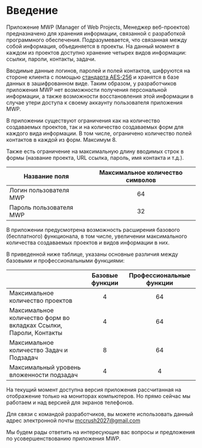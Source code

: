 # Введение

Приложение MWP (Manager of Web Projects, Менеджер веб-проектов) предназначено для хранения информации, связанной с
разработкой программного обеспечения. Подразумевается, что связанная между
собой информация, объединяется в проекты. На данный момент в каждом из
проектов доступно хранение четырех видов информации: ссылки, пароли,
контакты, задачи.
    
Вводимые данные логинов, паролей и полей контактов, шифруются на стороне
клиента с помощью 
[стандарта AES-256](https://en.wikipedia.org/wiki/Advanced_Encryption_Standard) 
и хранятся в базе данных в зашифрованном виде. Таким образом, у разработчиков приложения MWP нет 
возможности получения персональной информации, а также возможности восстановления 
этой информации в случае утери доступа к своему аккаунту пользователя приложения MWP.
    
В приложении существуют ограничения как на количество создаваемых
проектов, так и на количество создаваемых форм для каждого вида
информации. В том числе, ограничено количество полей контактов в каждой из
форм. Максимум 8.
    
Также есть ограничение на максимальную длину вводимых строк в формы
(название проекта, URL ссылка, пароль, имя контакта и т.д.).

|Название поля|Максимальное количество символов|
|-------------|:-------------:|
|Логин пользователя MWP|64|
|Пароль пользователя MWP|32|



В приложении предусмотрена возможность расширения базового (бесплатного)
функционала, в том числе, увеличении максимального количества создаваемых
проектов и видов информации в них.
   
    
В приведенной ниже таблице, указаны основные различия между базовыми и
профессиональными функциями:
   

||Базовые функции|Профессиональные функции|
|--- |:---: |:---: |
|Максимальное количество проектов|4|64|
|Максимальное количество форм во вкладках Ссылки, Пароли, Контакты|4|64|
|Максимальное количество Задач и Подзадач|8|64|
|Максимальный уровень вложенности подзадач|4|4|

    
На текущий момент доступна версия приложения рассчитанная на отображение
только на мониторах компьютеров. Но прямо сейчас мы работаем и над версией
для экранов телефонов.

    
Для связи с командой разработчиков, вы можете использовать данный адрес
электронной почты [mccrush2027@gmail.com](mailto:mccrush2027@gmail.com)
       
Мы будем рады ответить на интересующие вас вопросы и предложения по
усовершенствованию приложения MWP.
   